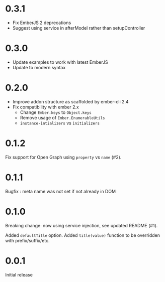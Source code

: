 # 0.3.1

- Fix EmberJS 2 deprecations
- Suggest using service in afterModel rather than setupController

# 0.3.0

- Update examples to work with latest EmberJS
- Update to modern syntax

# 0.2.0

- Improve addon structure as scaffolded by ember-cli 2.4
- Fix compatibility with ember 2.x
  - Change `Ember.keys` to `Object.keys`
  - Remove usage of `Ember.EnumerableUtils`
  - `instance-intializers` vs `initializers`

# 0.1.2

Fix support for Open Graph using `property` vs `name` (#2).

# 0.1.1

Bugfix : meta name was not set if not already in DOM

# 0.1.0

Breaking change: now using service injection, see updated README (#1).

Added `defaultTitle` option.
Added `title(value)` function to be overridden with prefix/suffix/etc.

# 0.0.1

Initial release
